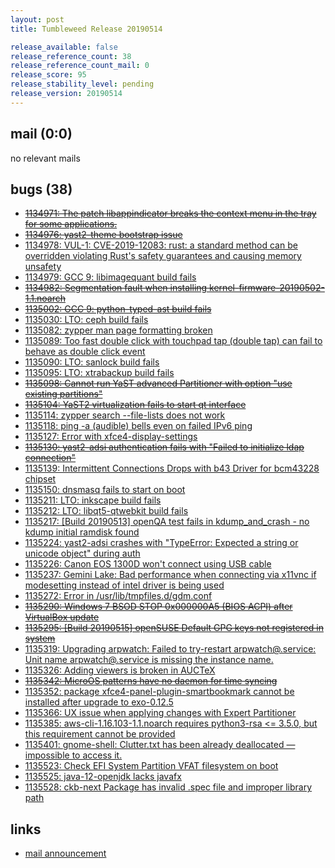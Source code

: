 ```yaml
---
layout: post
title: Tumbleweed Release 20190514

release_available: false
release_reference_count: 38
release_reference_count_mail: 0
release_score: 95
release_stability_level: pending
release_version: 20190514
---
```


## mail (0:0)

no relevant mails

## bugs (38)

<!--more-->

- ~~[1134971: The patch libappindicator breaks the context menu in the tray for some applications.](https://bugzilla.opensuse.org/show_bug.cgi?id=1134971)~~
- ~~[1134976: yast2-theme bootstrap issue](https://bugzilla.opensuse.org/show_bug.cgi?id=1134976)~~
- [1134978: VUL-1: CVE-2019-12083: rust: a standard method can be overridden violating Rust's safety guarantees and causing memory unsafety](https://bugzilla.opensuse.org/show_bug.cgi?id=1134978)
- [1134979: GCC 9: libimagequant build fails](https://bugzilla.opensuse.org/show_bug.cgi?id=1134979)
- ~~[1134982: Segmentation fault when installing kernel-firmware-20190502-1.1.noarch](https://bugzilla.opensuse.org/show_bug.cgi?id=1134982)~~
- ~~[1135002: GCC 9: python-typed-ast build fails](https://bugzilla.opensuse.org/show_bug.cgi?id=1135002)~~
- [1135030: LTO: ceph build fails](https://bugzilla.opensuse.org/show_bug.cgi?id=1135030)
- [1135082: zypper man page formatting broken](https://bugzilla.opensuse.org/show_bug.cgi?id=1135082)
- [1135089: Too fast double click with touchpad tap (double tap) can fail to behave as double click event](https://bugzilla.opensuse.org/show_bug.cgi?id=1135089)
- [1135090: LTO: sanlock build fails](https://bugzilla.opensuse.org/show_bug.cgi?id=1135090)
- [1135095: LTO: xtrabackup build fails](https://bugzilla.opensuse.org/show_bug.cgi?id=1135095)
- ~~[1135098: Cannot run YaST advanced Partitioner with option "use existing partitions"](https://bugzilla.opensuse.org/show_bug.cgi?id=1135098)~~
- ~~[1135104: YaST2 virtualization fails to start qt interface](https://bugzilla.opensuse.org/show_bug.cgi?id=1135104)~~
- [1135114: zypper search --file-lists does not work](https://bugzilla.opensuse.org/show_bug.cgi?id=1135114)
- [1135118: ping -a (audible) bells even on failed IPv6 ping](https://bugzilla.opensuse.org/show_bug.cgi?id=1135118)
- [1135127: Error with xfce4-display-settings](https://bugzilla.opensuse.org/show_bug.cgi?id=1135127)
- ~~[1135130: yast2-adsi authentication fails with "Failed to initialize ldap connection"](https://bugzilla.opensuse.org/show_bug.cgi?id=1135130)~~
- [1135139: Intermittent Connections Drops with b43 Driver for bcm43228 chipset](https://bugzilla.opensuse.org/show_bug.cgi?id=1135139)
- [1135150: dnsmasq fails to start on boot](https://bugzilla.opensuse.org/show_bug.cgi?id=1135150)
- [1135211: LTO: inkscape build fails](https://bugzilla.opensuse.org/show_bug.cgi?id=1135211)
- [1135212: LTO: libqt5-qtwebkit build fails](https://bugzilla.opensuse.org/show_bug.cgi?id=1135212)
- [1135217: \[Build 20190513\] openQA test fails in kdump_and_crash - no kdump initial ramdisk found](https://bugzilla.opensuse.org/show_bug.cgi?id=1135217)
- [1135224: yast2-adsi crashes with "TypeError: Expected a string or unicode object" during auth](https://bugzilla.opensuse.org/show_bug.cgi?id=1135224)
- [1135226: Canon EOS 1300D won't connect using USB cable](https://bugzilla.opensuse.org/show_bug.cgi?id=1135226)
- [1135237: Gemini Lake: Bad performance when connecting via x11vnc if modesetting instead of intel driver is being used](https://bugzilla.opensuse.org/show_bug.cgi?id=1135237)
- [1135272: Error in /usr/lib/tmpfiles.d/gdm.conf](https://bugzilla.opensuse.org/show_bug.cgi?id=1135272)
- ~~[1135290: Windows 7 BSOD STOP 0x000000A5 (BIOS ACPI) after VirtualBox update](https://bugzilla.opensuse.org/show_bug.cgi?id=1135290)~~
- ~~[1135295: \[Build 20190515\] openSUSE Default GPG keys not registered in system](https://bugzilla.opensuse.org/show_bug.cgi?id=1135295)~~
- [1135319: Upgrading arpwatch: Failed to try-restart arpwatch@.service: Unit name arpwatch@.service is missing the instance name.](https://bugzilla.opensuse.org/show_bug.cgi?id=1135319)
- [1135326: Adding  viewers is broken in AUCTeX](https://bugzilla.opensuse.org/show_bug.cgi?id=1135326)
- ~~[1135342: MicroOS patterns have no daemon for time syncing](https://bugzilla.opensuse.org/show_bug.cgi?id=1135342)~~
- [1135352: package xfce4-panel-plugin-smartbookmark cannot be installed after upgrade to exo-0.12.5](https://bugzilla.opensuse.org/show_bug.cgi?id=1135352)
- [1135366: UX issue when applying changes with Expert Partitioner](https://bugzilla.opensuse.org/show_bug.cgi?id=1135366)
- [1135385: aws-cli-1.16.103-1.1.noarch requires python3-rsa <= 3.5.0, but this requirement cannot be provided](https://bugzilla.opensuse.org/show_bug.cgi?id=1135385)
- [1135401: gnome-shell: Clutter.txt has been already deallocated — impossible to access it.](https://bugzilla.opensuse.org/show_bug.cgi?id=1135401)
- [1135523: Check EFI System Partition VFAT filesystem on boot](https://bugzilla.opensuse.org/show_bug.cgi?id=1135523)
- [1135525: java-12-openjdk lacks javafx](https://bugzilla.opensuse.org/show_bug.cgi?id=1135525)
- [1135528: ckb-next Package has invalid .spec file and improper library path](https://bugzilla.opensuse.org/show_bug.cgi?id=1135528)



## links

- [mail announcement](https://lists.opensuse.org/opensuse-factory/2019-05/msg00140.html)
